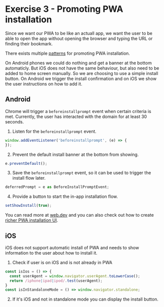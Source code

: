 # Exercise 3 - Promoting PWA installation

Since we want our PWA to be like an actuall app, 
we want the user to be able to open the app without opening the browser and typing the URL or finding their bookmark.

There exists multiple [patterns](https://web.dev/promote-install/) for promoting PWA installation.

On Android phones we could do nothing and get a banner at the bottom automaticly. 
But iOS does not have the same behaviour, but also need to be added to home screen manually.
So we are choosing to use a simple install button. 
On Android we trigger the install confirmation and on iOS we show the user instructions on how to add it.

## Android

Chrome will trigger a `beforeinstallprompt` event when certain criteria is met. Currently, the user has interacted with the domain for at least 30 seconds. 

1. Listen for the `beforeinstallprompt` event.
```ts
window.addEventListener('beforeinstallprompt', (e) => {
});
```
2. Prevent the default install banner at the bottom from showing.
```ts
e.preventDefault();
```
3. Save the `beforeinstallprompt` event, so it can be used to trigger the install flow later.
```ts
deferredPrompt = e as BeforeInstallPromptEvent;
```
4. Provide a button to start the in-app installation flow.
```ts
setShowInstall(true);
```

You can read more at [web.dev](https://web.dev/customize-install/) and you can also check out how to create [richer PWA installation UI](https://developer.chrome.com/blog/richer-pwa-installation/).

## iOS

iOS does not support automatic install of PWA and needs to show information to the user about how to install it.

1. Check if user is on iOS and is not already in PWA
```ts
const isIos = () => {
  const userAgent = window.navigator.userAgent.toLowerCase();
  return /iphone|ipad|ipod/.test(userAgent);
}
const isInStandaloneMode = () => window.navigator.standalone;
```
2. If it's iOS and not in standalone mode you can display the install button.